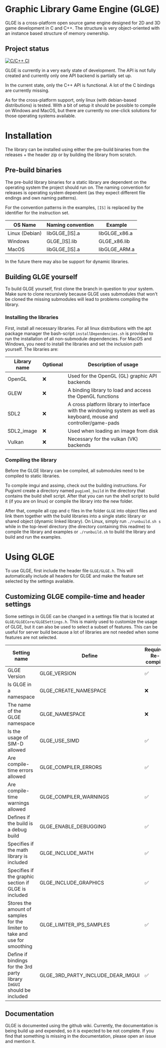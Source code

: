 # Graphic Library Game Engine (GLGE)
GLGE is a cross-platform open source game engine designed for 2D and 3D game development in C and C++. The structure is very object-oriented with an instance based structure of memory ownership. 

## Project status
[![C/C++ CI](https://github.com/DM8AT/GLGE/actions/workflows/c-cpp.yml/badge.svg)](https://github.com/DM8AT/GLGE/actions/workflows/c-cpp.yml)

GLGE is currently in a very early state of development. The API is not fully created and currently only one API backend is partially set up. 

In the current state, only the C++ API is functional. A lot of the C bindings are currently missing. 

As for the cross-platform support, only linux (with debian-based distributions) is tested. With a bit of setup it should be possible to compile on Windows and MacOS, but there are currently no one-click solutions for those operating systems available. 

# Installation
The library can be installed using either the pre-build binaries from the releases + the header zip or by building the library from scratch. 

## Pre-build binaries
The pre-build library binaries for a static library are dependent on the operating system the project should run on. The naming convention for releases is operating system dependent (as they expect different file endings and own naming patterns). 

For the convention patterns in the examples, `[IS]` is replaced by the identifier for the instruction set. 

| OS Name | Naming convention | Example |
|---------|-------------------|---------|
| Linux (Debian) | libGLGE_[IS].a | libGLGE_x86.a | 
| Windows | GLGE_[IS].lib | GLGE_x86.lib |
| MacOS | libGLGE_[IS].a | libGLGE_ARM.a |

In the future there may also be support for dynamic libraries. 

## Building GLGE yourself
To build GLGE yourself, first clone the branch in question to your system. Make sure to clone recursively because GLGE uses submodules that won't be cloned the missing submodules will lead to problems compiling the library. 

### Installing the libraries
First, install all necessary libraries. For all linux distributions with the apt package manager the bash-script `installDependencies.sh` is provided to run the installation of all non-submodule dependencies. For MacOS and Windows, you need to install the libraries and set the inclusion path yourself. The libraries are: 

| Library name | Optional | Description of usage |
|--------------|----------|----------------------|
| OpenGL       | :x:      | Used for the OpenGL (GL) graphic API backends |
| GLEW         | :x:      | A binding library to load and access the OpenGL functions |
| SDL2         | :x:      | A cross platform library to interface with the windowing system as well as keyboard, mouse and controller/game-pads |
| SDL2_image   | :x:      | Used when loading an image from disk |
| Vulkan       | :x:      | Necessary for the vulkan (VK) backends |

### Compiling the library
Before the GLGE library can be compiled, all submodules need to be compiled to static libraries. 

To compile imgui and assimp, check out the building instructions. For Pugixml create a directory named `pugixml_build` in the directory that contains the build shell script. After that you can run the shell script to build it (if you are on linux) or compile the library into the new folder. 

After that, compile all cpp and c files in the folder `GLGE` into object files and link them together with the build libraries into a single static library or shared object (dynamic linked library). On Linux, simply run `./runbuild.sh s` while in the top-level directory (the directory containing this readme) to compile the library and examples or `./runbuild.sh` to build the library and build and run the examples. 

# Using GLGE
To use GLGE, first include the header file `GLGE/GLGE.h`. This will automatically include all headers for GLGE and make the feature set selected by the settings available. 

## Customizing GLGE compile-time and header settings
Some settings in GLGE can be changed in a settings file that is located at `GLGE/GLGECore/GLGESettings.h`. This is mainly used to customize the usage of GLGE, but it can also be used to select a subset of features. This can be useful for server build because a lot of libraries are not needed when some features are not selected. 

| Setting name | Define | Requires Re-compile | Default value | Safe to change |
|--------------|--------|---------------------|---------------|----------------|
| GLGE Version | GLGE_VERSION | :white_check_mark: | 0.1.0 (Currently) | Only for development |
| Is GLGE in a namespace | GLGE_CREATE_NAMESPACE | :x: | 0 / false | :white_check_mark: |
| The name of the GLGE namespace | GLGE_NAMESPACE | :x: | GLGE | :white_check_mark: |
| Is the usage of SIM-D allowed | GLGE_USE_SIMD | :white_check_mark: | 1 / true | :white_check_mark: |
| Are compile-time errors allowed | GLGE_COMPILER_ERRORS | :white_check_mark: | 1 / true | :warning: |
| Are compile-time warnings allowed | GLGE_COMPILER_WARNINGS | :white_check_mark: | 1 / true | :warning: |
| Defines if the build is a debug build | GLGE_ENABLE_DEBUGGING | :white_check_mark: | 1 / true | :white_check_mark: |
| Specifies if the math library is included | GLGE_INCLUDE_MATH | :white_check_mark: | 1 / true | :x: |
| Specifies if the graphic section if GLGE is included | GLGE_INCLUDE_GRAPHICS | :white_check_mark: | 1 / true | :white_check_mark: |
| Stores the amount of samples for the limiter to take and use for smoothing | GLGE_LIMITER_IPS_SAMPLES | :white_check_mark: | 32 | :white_check_mark: |
| Define if bindings for the 3rd party library `ImGUI` should be included | GLGE_3RD_PARTY_INCLUDE_DEAR_IMGUI | :white_check_mark: | 1 / true | :white_check_mark: |

## Documentation
GLGE is documented using the github wiki. Currently, the documentation is being build up and expended, so it is expected to be not complete. If you find that something is missing in the documentation, please open an issue and mention it. 